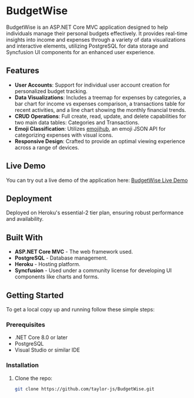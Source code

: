 # BudgetWise

BudgetWise is an ASP.NET Core MVC application designed to help individuals manage their personal budgets effectively. It provides real-time insights into income and expenses through a variety of data visualizations and interactive elements, utilizing PostgreSQL for data storage and Syncfusion UI components for an enhanced user experience.

## Features

- **User Accounts**: Support for individual user account creation for personalized budget tracking.
- **Data Visualizations**: Includes a treemap for expenses by categories, a bar chart for income vs expenses comparison, a transactions table for recent activities, and a line chart showing the monthly financial trends.
- **CRUD Operations**: Full create, read, update, and delete capabilities for two main data tables: Categories and Transactions.
- **Emoji Classification**: Utilizes  [emojihub](https://github.com/cheatsnake/emojihub), an emoji JSON API for categorizing expenses with visual icons.
- **Responsive Design**: Crafted to provide an optimal viewing experience across a range of devices.

## Live Demo

You can try out a live demo of the application here: [BudgetWise Live Demo](https://budgetwise-expense-tracker-f4aae4b8ebbc.herokuapp.com/)

## Deployment

Deployed on Heroku's essential-2 tier plan, ensuring robust performance and availability.

## Built With

- **ASP.NET Core MVC** - The web framework used.
- **PostgreSQL** - Database management.
- **Heroku** - Hosting platform.
- **Syncfusion** - Used under a community license for developing UI components like charts and forms.

## Getting Started

To get a local copy up and running follow these simple steps:

### Prerequisites

- .NET Core 8.0 or later
- PostgreSQL
- Visual Studio or similar IDE

### Installation

1. Clone the repo:
   ```sh
   git clone https://github.com/taylor-js/BudgetWise.git
